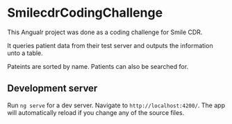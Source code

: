 # SmilecdrCodingChallenge

This Angualr project was done as a coding challenge for Smile CDR.

It queries patient data from their test server and outputs the information unto a table. 

Pateints are sorted by name. Patients can also be searched for.

## Development server

Run `ng serve` for a dev server. Navigate to `http://localhost:4200/`. The app will automatically reload if you change any of the source files.
